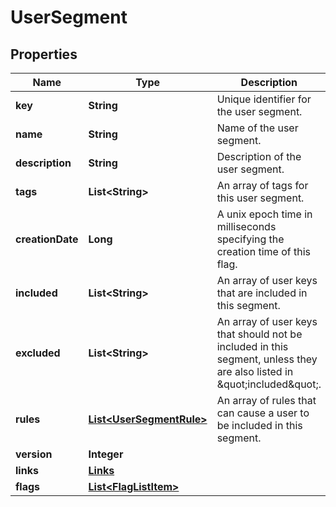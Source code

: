 
# UserSegment

## Properties
Name | Type | Description | Notes
------------ | ------------- | ------------- | -------------
**key** | **String** | Unique identifier for the user segment. | 
**name** | **String** | Name of the user segment. | 
**description** | **String** | Description of the user segment. |  [optional]
**tags** | **List&lt;String&gt;** | An array of tags for this user segment. |  [optional]
**creationDate** | **Long** | A unix epoch time in milliseconds specifying the creation time of this flag. | 
**included** | **List&lt;String&gt;** | An array of user keys that are included in this segment. |  [optional]
**excluded** | **List&lt;String&gt;** | An array of user keys that should not be included in this segment, unless they are also listed in \&quot;included\&quot;. |  [optional]
**rules** | [**List&lt;UserSegmentRule&gt;**](UserSegmentRule.md) | An array of rules that can cause a user to be included in this segment. |  [optional]
**version** | **Integer** |  |  [optional]
**links** | [**Links**](Links.md) |  |  [optional]
**flags** | [**List&lt;FlagListItem&gt;**](FlagListItem.md) |  |  [optional]



